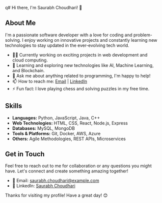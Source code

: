 q# Hi there, I'm Saurabh Choudhari! 👋

## About Me

I'm a passionate software developer with a love for coding and problem-solving. I enjoy working on innovative projects and constantly learning new technologies to stay updated in the ever-evolving tech world.

- 👨‍💻 Currently working on exciting projects in web development and cloud computing.
- 🌱 Learning and exploring new technologies like AI, Machine Learning, and Blockchain.
- 💬 Ask me about anything related to programming, I'm happy to help!
- 📫 How to reach me: [Email](mailto:saurabh.choudhariasus@google.com) | [LinkedIn](https://www.linkedin.com/in/saurabhtraceur/)
- ⚡ Fun fact: I love playing chess and solving puzzles in my free time.

## Skills

- **Languages:** Python, JavaScript, Java, C++
- **Web Technologies:** HTML, CSS, React, Node.js, Express
- **Databases:** MySQL, MongoDB
- **Tools & Platforms:** Git, Docker, AWS, Azure
- **Others:** Agile Methodologies, REST APIs, Microservices

## Get in Touch

Feel free to reach out to me for collaboration or any questions you might have. Let's connect and create something amazing together!

- 📧 Email: saurabh.choudhari@example.com
- 💼 LinkedIn: [Saurabh Choudhari](https://www.linkedin.com/in/saurabhtraceur/)


Thanks for visiting my profile! Have a great day! 😊
